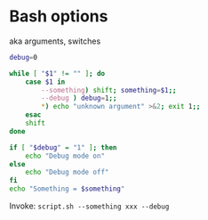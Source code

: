 # Bash options

aka arguments, switches

```bash
debug=0

while [ "$1" != "" ]; do
	case $1 in
		--something) shift; something=$1;;
		--debug ) debug=1;;
		*) echo "unknown argument" >&2; exit 1;;
    esac
    shift
done

if [ "$debug" = "1" ]; then
	echo "Debug mode on"
else
	echo "Debug mode off"
fi
echo "Something = $something"
```

Invoke: `script.sh --something xxx --debug`
